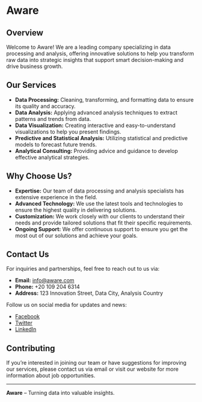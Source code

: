 # Aware

## Overview

Welcome to Aware! We are a leading company specializing in data processing and analysis, offering innovative solutions to help you transform raw data into strategic insights that support smart decision-making and drive business growth.

## Our Services

- **Data Processing:** Cleaning, transforming, and formatting data to ensure its quality and accuracy.
- **Data Analysis:** Applying advanced analysis techniques to extract patterns and trends from data.
- **Data Visualization:** Creating interactive and easy-to-understand visualizations to help you present findings.
- **Predictive and Statistical Analysis:** Utilizing statistical and predictive models to forecast future trends.
- **Analytical Consulting:** Providing advice and guidance to develop effective analytical strategies.

## Why Choose Us?

- **Expertise:** Our team of data processing and analysis specialists has extensive experience in the field.
- **Advanced Technology:** We use the latest tools and technologies to ensure the highest quality in delivering solutions.
- **Customization:** We work closely with our clients to understand their needs and provide tailored solutions that fit their specific requirements.
- **Ongoing Support:** We offer continuous support to ensure you get the most out of our solutions and achieve your goals.

## Contact Us

For inquiries and partnerships, feel free to reach out to us via:

- **Email:** info@aware.com
- **Phone:** +20 109 204 6314
- **Address:** 123 Innovation Street, Data City, Analysis Country

Follow us on social media for updates and news:

- [Facebook](https://facebook.com/aware)
- [Twitter](https://twitter.com/aware)
- [LinkedIn](https://linkedin.com/company/aware)

## Contributing

If you’re interested in joining our team or have suggestions for improving our services, please contact us via email or visit our website for more information about job opportunities.

---

**Aware** – Turning data into valuable insights.
